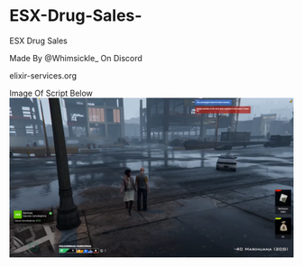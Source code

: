 # ESX-Drug-Sales-
ESX Drug Sales 


Made By @Whimsickle_ On Discord

elixir-services.org

Image Of Script Below
![Alt text](https://github.com/CloudGamingServices/ESX-Drug-Sales-/blob/main/ESX%20Drug%20Sales/Untitled-2_f96d99fe-7543-4d27-a806-d0721bb1a977.png)
